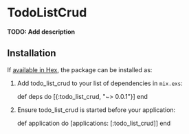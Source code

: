 # TodoListCrud

**TODO: Add description**

## Installation

If [available in Hex](https://hex.pm/docs/publish), the package can be installed as:

  1. Add todo_list_crud to your list of dependencies in `mix.exs`:

        def deps do
          [{:todo_list_crud, "~> 0.0.1"}]
        end

  2. Ensure todo_list_crud is started before your application:

        def application do
          [applications: [:todo_list_crud]]
        end

